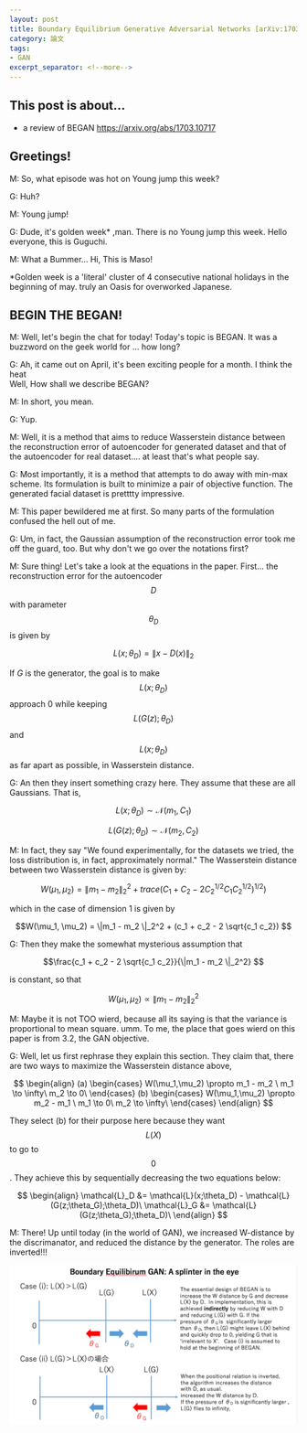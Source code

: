 ```yaml
---
layout: post
title: Boundary Equilibrium Generative Adversarial Networks [arXiv:1703.10717]
category: 論文
tags:
- GAN
excerpt_separator: <!--more-->
---
```


## This post is about... 
- a review of BEGAN https://arxiv.org/abs/1703.10717
<!--more-->
 
## Greetings! 

M: So, what episode was hot on Young jump this week? 

G: Huh?

M: Young jump!

G: Dude, it's golden week* ,man. There is no Young jump this week.  Hello everyone, this is Guguchi.

M: What a Bummer...  Hi, This is Maso!

*Golden week is a 'literal' cluster of 4 consecutive national holidays in the beginning of may. 
truly an Oasis for overworked Japanese. 

## BEGIN THE BEGAN! 

M: Well, let's begin the chat for today! Today's topic is BEGAN. It was a buzzword on the geek world for 
... how long? 

G: Ah, it came out on April, it's been exciting people for a month. I think the heat  
Well, How shall we describe BEGAN? 

M: In short, you mean. 

G: Yup.

M: Well, it is a method that aims to reduce Wasserstein distance between the reconstruction error of autoencoder for generated dataset and that of the autoencoder for real dataset.... at least that's what people say. 

G: Most importantly, it is a method that attempts to do away with min-max scheme. Its formulation is built to minimize a pair of objective function. The generated facial dataset is pretttty impressive. 

M: This paper bewildered me at first. So many parts of the formulation confused the hell out of me. 

G: Um, in fact, the Gaussian assumption of the reconstruction error took me off the guard, too. But why don't we go over the notations first? 
 
M: Sure thing!  Let's take a look at the equations in the paper.  First... the reconstruction error for the 
autoencoder $$D$$ with parameter $$\theta_D$$  is  given by 

$$ L(x; \theta_D) = \|x - D(x)\|_2$$ 

If $G$ is the generator, the goal is to make $$L(x; \theta_D)$$ approach 0 while keeping  $$ L(G(z); \theta_D) $$ and $$L(x; \theta_D)$$ as far apart as possible, in Wasserstein distance.

G: An then they insert something crazy here.  They assume that these are all Gaussians.  That is, 

$$ L(x; \theta_D) \sim  \mathcal{N}(m_1 , C_1) $$ 

$$ L(G(z) ; \theta_D) \sim  \mathcal{N}(m_2 , C_2) $$ 


M: In fact, they say "We found experimentally, for the datasets we tried, the loss distribution is, in fact, approximately normal."  The Wasserstein distance between two Wasserstein distance is given by:

$$W(\mu_1, \mu_2) = \|m_1 - m_2 \|_2^2  + trace(C_1 + C_2 - 2C_2^{1/2} C_1 C_2^{1/2})^{1/2}) $$ 

which in the case of dimension 1 is given by 


$$W(\mu_1, \mu_2) = \|m_1 - m_2 \|_2^2  + (c_1 + c_2 - 2 \sqrt{c_1 c_2})  $$ 

G: Then they make the somewhat mysterious assumption that 

$$\frac{c_1 + c_2 - 2 \sqrt{c_1 c_2}}{\|m_1 - m_2 \|_2^2}  $$ 

is constant, so that 

$$ W(\mu_1, \mu_2) \propto \|m_1 - m_2 \|_2^2$$ 


M: Maybe it is not TOO wierd, because all its saying is that the variance is proportional to mean square. 
umm. To me, the place that goes wierd on this paper is from 3.2, the GAN objective. 

G: Well, let us first rephrase they explain this section. They claim that,  there are two ways to maximize the Wasserstein distance above,

$$ \begin{align} (a) \begin{cases} W(\mu_1,\mu_2) \propto m_1 - m_2 \ m_1 \to \infty\ m_2 \to 0\ \end{cases} (b) \begin{cases} W(\mu_1,\mu_2) \propto m_2 - m_1 \ m_1 \to 0\ m_2 \to \infty\ \end{cases} \end{align}
$$

They select (b) for their purpose here because they want $$L(X)$$ to go to $$0$$.  They achieve this 
by sequentially decreasing the two equations below: 

$$ \begin{align} \mathcal{L}_D &= \mathcal{L}(x;\theta_D) - \mathcal{L}(G(z;\theta_G);\theta_D)\ \mathcal{L}_G &= \mathcal{L}(G(z;\theta_G);\theta_D)\ \end{align}
$$

M: There!  Up until today (in the world of GAN), we increased W-distance by the discrimanator, and reduced the distance by the generator. The roles are inverted!!!

![image](/images/BEGANE.png)




